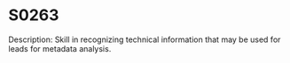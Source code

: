 # S0263
Description: Skill in recognizing technical information that may be used for leads for metadata analysis.
